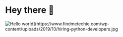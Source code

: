 

# Hey there :wave:

<img src="https://raw.githubusercontent.com/sagar-viradiya/sagar-viradiya/master/resources/banner.png" alt="Hello world](https://www.findmetechie.com/wp-content/uploads/2019/10/hiring-python-developers.jpg">
